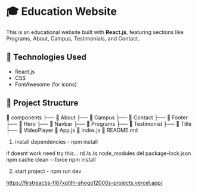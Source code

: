 # 🎓 Education Website

This is an educational website built with **React.js**, featuring sections like Programs, About, Campus, Testimonials, and Contact.

## 🚀 Technologies Used
- React.js
- CSS  
- FontAwesome (for icons)

## 📌 Project Structure
📂 components
├── 📁 About
├── 📁 Campus
├── 📁 Contact
├── 📁 Footer
├── 📁 Hero
├── 📁 Navbar
├── 📁 Programs
├── 📁 Testimonial
├── 📁 Title
├── 📁 VideoPlayer
📜 App.js
📜 index.js
📜 README.md


1. install dependencies - npm install

if doesnt work need try this...
rd /s /q node_modules
del package-lock.json
npm cache clean --force
npm install

2. start project - npm run dev

https://firstreactjs-fl87xql9h-shogo12000s-projects.vercel.app/